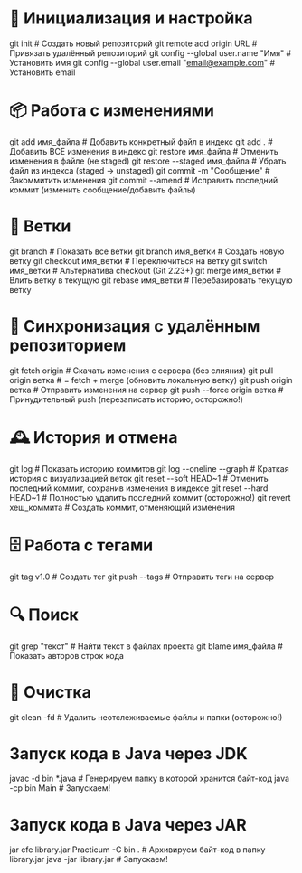# 🚀 Инициализация и настройка
git init                          # Создать новый репозиторий
git remote add origin URL         # Привязать удалённый репозиторий
git config --global user.name "Имя"  # Установить имя
git config --global user.email "email@example.com"  # Установить email

# 📦 Работа с изменениями
git add имя_файла                 # Добавить конкретный файл в индекс
git add .                         # Добавить ВСЕ изменения в индекс
git restore имя_файла             # Отменить изменения в файле (не staged)
git restore --staged имя_файла    # Убрать файл из индекса (staged → unstaged)
git commit -m "Сообщение"         # Закоммитить изменения
git commit --amend                # Исправить последний коммит (изменить сообщение/добавить файлы)

# 🌿 Ветки
git branch                        # Показать все ветки
git branch имя_ветки              # Создать новую ветку
git checkout имя_ветки            # Переключиться на ветку
git switch имя_ветки              # Альтернатива checkout (Git 2.23+)
git merge имя_ветки               # Влить ветку в текущую
git rebase имя_ветки              # Перебазировать текущую ветку

# 🔄 Синхронизация с удалённым репозиторием
git fetch origin                  # Скачать изменения с сервера (без слияния)
git pull origin ветка             # = fetch + merge (обновить локальную ветку)
git push origin ветка             # Отправить изменения на сервер
git push --force origin ветка     # Принудительный push (перезаписать историю, осторожно!)

# 🕰️ История и отмена
git log                           # Показать историю коммитов
git log --oneline --graph         # Краткая история с визуализацией веток
git reset --soft HEAD~1           # Отменить последний коммит, сохранив изменения в индексе
git reset --hard HEAD~1           # Полностью удалить последний коммит (осторожно!)
git revert хеш_коммита            # Создать коммит, отменяющий изменения

# 🗄️ Работа с тегами
git tag v1.0                      # Создать тег
git push --tags                   # Отправить теги на сервер

# 🔍 Поиск
git grep "текст"                  # Найти текст в файлах проекта
git blame имя_файла               # Показать авторов строк кода

# 🧹 Очистка
git clean -fd                     # Удалить неотслеживаемые файлы и папки (осторожно!)

# Запуск кода в Java через JDK
javac -d bin  *.java              # Генерируем папку в которой хранится байт-код
java -cp bin Main                 # Запускаем!

# Запуск кода в Java через JAR
jar cfe library.jar Practicum -C bin .      # Архивируем байт-код в папку library.jar
java -jar library.jar                       # Запускаем!
